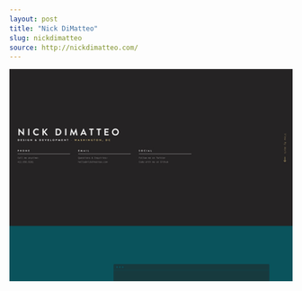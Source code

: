 ```yaml
---
layout: post
title: "Nick DiMatteo"
slug: nickdimatteo
source: http://nickdimatteo.com/
---
```


<img src="/assets/img/screenshots/nick-dimatteo.jpg">
